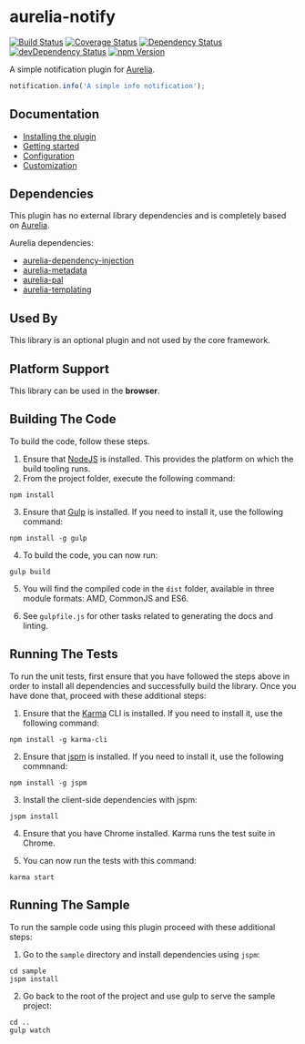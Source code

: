 # aurelia-notify

[![Build Status](https://img.shields.io/travis/MarcScheib/aurelia-notify/master.svg?style=flat-square)](https://travis-ci.org/MarcScheib/aurelia-notify) 
[![Coverage Status](https://img.shields.io/coveralls/MarcScheib/aurelia-notify/master.svg?style=flat-square)](https://coveralls.io/github/MarcScheib/aurelia-notify?branch=master)
[![Dependency Status](https://img.shields.io/david/MarcScheib/aurelia-notify.svg?style=flat-square)](https://david-dm.org/MarcScheib/aurelia-notify)
[![devDependency Status](https://img.shields.io/david/dev/MarcScheib/aurelia-notify.svg?style=flat-square)](https://david-dm.org/MarcScheib/aurelia-notify#info=devDependencies)
[![npm Version](https://img.shields.io/npm/v/aurelia-notify.svg?style=flat-square)](https://www.npmjs.com/package/aurelia-notify)

A simple notification plugin for [Aurelia](http://www.aurelia.io/).

``` javascript
notification.info('A simple info notification');
```

## Documentation

- [Installing the plugin](https://github.com/MarcScheib/aurelia-notify/blob/master/doc/Intro.md#installation)
- [Getting started](https://github.com/MarcScheib/aurelia-notify/blob/master/doc/Intro.md#getting-started)
- [Configuration](https://github.com/MarcScheib/aurelia-notify/blob/master/doc/Intro.md#configuration)
- [Customization](https://github.com/MarcScheib/aurelia-notify/blob/master/doc/Intro.md#customization)

## Dependencies

This plugin has no external library dependencies and is completely based on [Aurelia](http://www.aurelia.io/).

Aurelia dependencies:

* [aurelia-dependency-injection](https://github.com/aurelia/dependency-injection)
* [aurelia-metadata](https://github.com/aurelia/metadata)
* [aurelia-pal](https://github.com/aurelia/pal)
* [aurelia-templating](https://github.com/aurelia/templating)

## Used By

This library is an optional plugin and not used by the core framework.

## Platform Support

This library can be used in the **browser**.

## Building The Code

To build the code, follow these steps.

1. Ensure that [NodeJS](http://nodejs.org/) is installed. This provides the platform on which the build tooling runs.
2. From the project folder, execute the following command:

  ```shell
  npm install
  ```
3. Ensure that [Gulp](http://gulpjs.com/) is installed. If you need to install it, use the following command:

  ```shell
  npm install -g gulp
  ```
4. To build the code, you can now run:

  ```shell
  gulp build
  ```
5. You will find the compiled code in the `dist` folder, available in three module formats: AMD, CommonJS and ES6.

6. See `gulpfile.js` for other tasks related to generating the docs and linting.

## Running The Tests

To run the unit tests, first ensure that you have followed the steps above in order to install all dependencies and successfully build the library. Once you have done that, proceed with these additional steps:

1. Ensure that the [Karma](http://karma-runner.github.io/) CLI is installed. If you need to install it, use the following command:

  ```shell
  npm install -g karma-cli
  ```
2. Ensure that [jspm](http://jspm.io/) is installed. If you need to install it, use the following commnand:

  ```shell
  npm install -g jspm
  ```
3. Install the client-side dependencies with jspm:

  ```shell
  jspm install
  ```
4. Ensure that you have Chrome installed. Karma runs the test suite in Chrome.

5. You can now run the tests with this command:

  ```shell
  karma start
  ```

## Running The Sample

To run the sample code using this plugin proceed with these additional steps:

1. Go to the `sample` directory and install dependencies using `jspm`:

  ```shell
  cd sample
  jspm install
  ```
2. Go back to the root of the project and use gulp to serve the sample project:

  ```shell
  cd ..
  gulp watch
  ```
